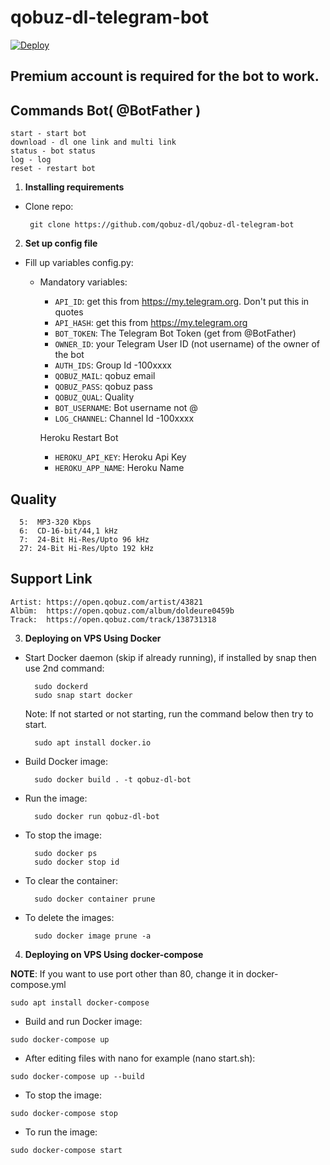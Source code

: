 # qobuz-dl-telegram-bot


[![Deploy](https://www.herokucdn.com/deploy/button.svg)](https://dashboard.heroku.com/new?button-url=https%3A%2F%2Fgithub.com%2F&template=https://github.com/MKA2022/MK-Rebuild-)

## Premium account is required for the bot to work.

## Commands Bot( @BotFather )

```
start - start bot
download - dl one link and multi link
status - bot status
log - log
reset - restart bot

```
1. **Installing requirements**

 - Clone repo:

        git clone https://github.com/qobuz-dl/qobuz-dl-telegram-bot

2. **Set up config file**

- Fill up variables config.py:

   - Mandatory variables:
   
        - `API_ID`: get this from https://my.telegram.org. Don't put this in quotes
        - `API_HASH`: get this from https://my.telegram.org
        - `BOT_TOKEN`: The Telegram Bot Token (get from @BotFather)
        - `OWNER_ID`: your Telegram User ID (not username) of the owner of the bot
        - `AUTH_IDS`: Group Id -100xxxx
        - `QOBUZ_MAIL`: qobuz email
        - `QOBUZ_PASS`: qobuz pass
        - `QOBUZ_QUAL`: Quality
        - `BOT_USERNAME`: Bot username not @
        - `LOG_CHANNEL`: Channel Id -100xxxx
        
        Heroku Restart Bot
        
        - `HEROKU_API_KEY`: Heroku Api Key
        - `HEROKU_APP_NAME`: Heroku Name
    


## Quality
```
  5:  MP3-320 Kbps
  6:  CD-16-bit/44,1 kHz
  7:  24-Bit Hi-Res/Upto 96 kHz
  27: 24-Bit Hi-Res/Upto 192 kHz
```

## Support Link
```
Artist: https://open.qobuz.com/artist/43821
Albüm:  https://open.qobuz.com/album/doldeure0459b
Track:  https://open.qobuz.com/track/138731318

```
3. **Deploying on VPS Using Docker**

- Start Docker daemon (skip if already running), if installed by snap then use 2nd command:
    
        sudo dockerd
        sudo snap start docker

     Note: If not started or not starting, run the command below then try to start.

        sudo apt install docker.io

- Build Docker image:

        sudo docker build . -t qobuz-dl-bot 

- Run the image:

        sudo docker run qobuz-dl-bot

- To stop the image:

        sudo docker ps
        sudo docker stop id

- To clear the container:

        sudo docker container prune

- To delete the images:

        sudo docker image prune -a

4. **Deploying on VPS Using docker-compose**

**NOTE**: If you want to use port other than 80, change it in docker-compose.yml

```
sudo apt install docker-compose
```
- Build and run Docker image:
```
sudo docker-compose up
```
- After editing files with nano for example (nano start.sh):
```
sudo docker-compose up --build
```
- To stop the image:
```
sudo docker-compose stop
```
- To run the image:
```
sudo docker-compose start

```
